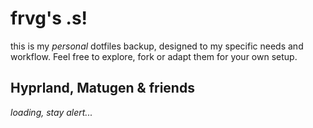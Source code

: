 # frvg's .s!
this is my *personal* dotfiles backup, designed to my specific needs and workflow. Feel free to explore, fork or adapt them for your own setup.

## Hyprland, Matugen & friends

*loading, stay alert...*


